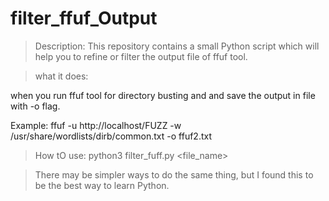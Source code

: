 # filter_ffuf_Output
> Description:
      This repository contains a small Python script  which will help you to refine or filter the output file of ffuf tool.

> what it does:

when you run ffuf tool for directory busting and and save the output in file with -o flag.

Example: ffuf -u http://localhost/FUZZ -w /usr/share/wordlists/dirb/common.txt -o ffuf2.txt

     
> How tO use:
python3 filter_fuff.py <file_name>


> There may be simpler ways to do the same thing, but I found this to be the best way to learn Python.
